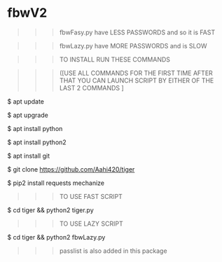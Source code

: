 # fbwV2

>>>fbwFasy.py have LESS PASSWORDS and so it is FAST


>>>fbwLazy.py have MORE PASSWORDS and is SLOW 


>>>TO INSTALL RUN THESE  COMMANDS 


>>>([USE ALL COMMANDS FOR THE FIRST TIME AFTER THAT YOU CAN LAUNCH SCRIPT BY EITHER OF THE LAST 2 COMMANDS ]




$ apt update

$ apt upgrade

$ apt install python

$ apt install python2

$ apt install git

$ git clone https://github.com/Aahi420/tiger

$ pip2 install requests mechanize



>>>TO USE FAST SCRIPT


$ cd tiger && python2 tiger.py





>>>TO USE LAZY SCRIPT


$ cd tiger && python2 fbwLazy.py



>>>passlist is also added in this package 
